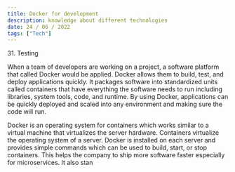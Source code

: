 ```yaml
---
title: Docker for development
description: knowledge about different technologies
date: 24 / 06 / 2022
tags: ["Tech"]
---
```


<p>31. Testing</p>

<p> 
When a team of developers are working on a project, a software platform that called Docker would be applied. Docker allows them to build, test, and deploy applications quickly. It packages software into standardized units called containers that have everything the software needs to run including libraries, system tools, code, and runtime. By using Docker, applications can be quickly deployed and scaled into any environment and making sure the code will run.
</p>
<p>Docker is an operating system for containers which works similar to a virtual machine that virtualizes the server hardware. Containers virtualize the operating system of a server. Docker is installed on each server and provides simple commands which can be used to build, start, or stop containers. This helps the company to ship more software faster especially for microservices. It also stan

